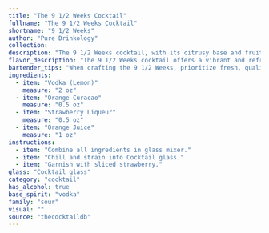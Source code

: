 ```yaml
---
title: "The 9 1/2 Weeks Cocktail"
fullname: "The 9 1/2 Weeks Cocktail"
shortname: "9 1/2 Weeks"
author: "Pure Drinkology"
collection:
description: "The 9 1/2 Weeks cocktail, with its citrusy base and fruit liqueurs, belongs to the **Sour family**, a classic cocktail style originating in the 18th century. It likely emerged from the American bar scene, combining the tartness of citrus with the sweetness of liqueurs and the refreshing touch of fruit juice. "
flavor_description: "The 9 1/2 Weeks cocktail offers a vibrant and refreshing experience.  Absolut Citron's citrus notes dance with the sweetness of orange curaçao and strawberry liqueur, creating a delightful fruity harmony.  A touch of tartness from orange juice adds balance, resulting in a sweet and tangy cocktail that's perfect for a warm evening.  Think of a summer sunset captured in a glass. "
bartender_tips: "When crafting the 9 1/2 Weeks, prioritize fresh, quality ingredients. Chill your Absolut Citron and orange juice beforehand for a crisp, refreshing drink. Shake vigorously with ice to ensure proper dilution and a smooth texture. A delicate balance is key: use a light hand with the strawberry liqueur for a subtle sweetness, and adjust the curacao to your liking. Garnish with a strawberry slice or orange twist for a vibrant touch. "
ingredients:
  - item: "Vodka (Lemon)"
    measure: "2 oz"
  - item: "Orange Curacao"
    measure: "0.5 oz"
  - item: "Strawberry Liqueur"
    measure: "0.5 oz"
  - item: "Orange Juice"
    measure: "1 oz"
instructions:
  - item: "Combine all ingredients in glass mixer."
  - item: "Chill and strain into Cocktail glass."
  - item: "Garnish with sliced strawberry."
glass: "Cocktail glass"
category: "cocktail"
has_alcohol: true
base_spirit: "vodka"
family: "sour"
visual: ""
source: "thecocktaildb"
---
```


